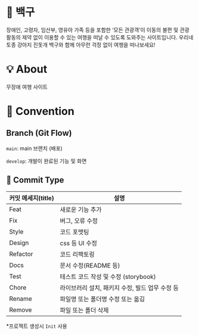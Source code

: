 # 🐾 백구
장애인, 고령자, 임산부, 영유아 가족 등을 포함한 ‘모든 관광객’이
이동의 불편 및 관광 활동의 제약 없이 이용할 수 있는 여행을 떠날 수 있도록 도와주는 사이트입니다.
우리네 토종 강아지 진돗개 백구와 함께 아무런 걱정 없이 여행을 떠나보세요!

# 💡 About

무장애 여행 사이트

# 📌 Convention

## Branch (Git Flow)

`main`: main 브랜치 (배포)

`develop`: 개발이 완료된 기능 및 화면

## 💬 Commit Type

| 커밋 메세지(title) | 설명                                            |
| ------------------ | ----------------------------------------------- |
| Feat               | 새로운 기능 추가                                |
| Fix                | 버그, 오류 수정                                 |
| Style              | 코드 포맷팅                                     |
| Design             | css 등 UI 수정                                  |
| Refactor           | 코드 리팩토링                                   |
| Docs               | 문서 수정(README 등)                            |
| Test               | 테스트 코드 작성 및 수정 (storybook)            |
| Chore              | 라이브러리 설치, 패키지 수정, 빌드 업무 수정 등 |
| Rename             | 파일명 또는 폴더명 수정 또는 옮김               |
| Remove             | 파일 또는 폴더 삭제                             |

\*프로젝트 생성시 `Init` 사용
